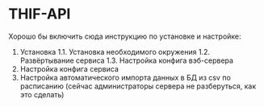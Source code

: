 THIF-API
========

Хорошо бы включить сюда инструкцию по установке и настройке:
1. Установка
  1.1. Установка необходимого окружения
  1.2. Развёртывание сервиса
  1.3. Настройка конфига вэб-сервера
2. Настройка конфига сервиса
3. Настройка автоматического импорта данных в БД из csv по расписанию (сейчас администраторы сервера не разберуться, как это сделать)
